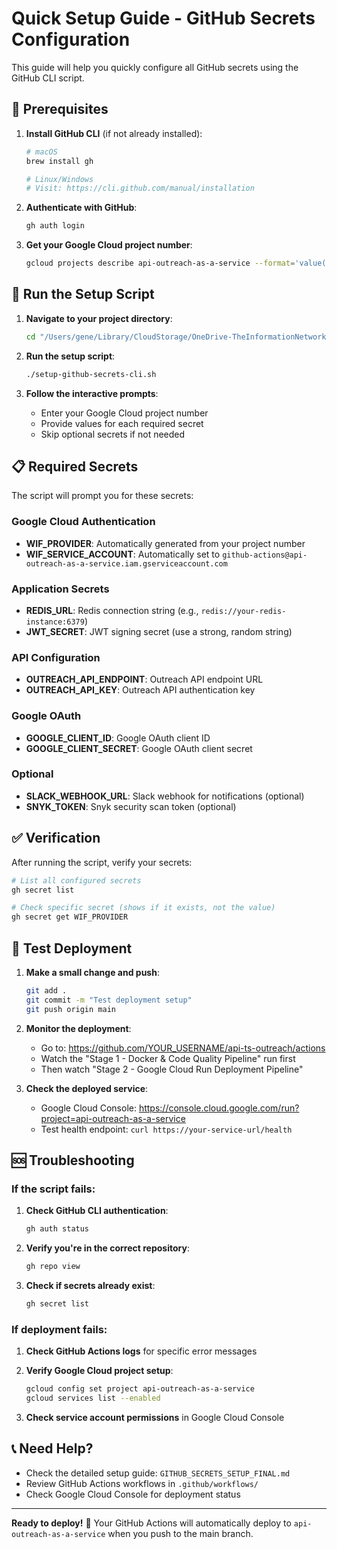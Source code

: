 # Quick Setup Guide - GitHub Secrets Configuration

This guide will help you quickly configure all GitHub secrets using the GitHub CLI script.

## 🚀 Prerequisites

1. **Install GitHub CLI** (if not already installed):
   ```bash
   # macOS
   brew install gh
   
   # Linux/Windows
   # Visit: https://cli.github.com/manual/installation
   ```

2. **Authenticate with GitHub**:
   ```bash
   gh auth login
   ```

3. **Get your Google Cloud project number**:
   ```bash
   gcloud projects describe api-outreach-as-a-service --format='value(projectNumber)'
   ```

## 🔐 Run the Setup Script

1. **Navigate to your project directory**:
   ```bash
   cd "/Users/gene/Library/CloudStorage/OneDrive-TheInformationNetworkLtd/@ Programming/Google Cloud Run/api-ts-outreach"
   ```

2. **Run the setup script**:
   ```bash
   ./setup-github-secrets-cli.sh
   ```

3. **Follow the interactive prompts**:
   - Enter your Google Cloud project number
   - Provide values for each required secret
   - Skip optional secrets if not needed

## 📋 Required Secrets

The script will prompt you for these secrets:

### Google Cloud Authentication
- **WIF_PROVIDER**: Automatically generated from your project number
- **WIF_SERVICE_ACCOUNT**: Automatically set to `github-actions@api-outreach-as-a-service.iam.gserviceaccount.com`

### Application Secrets
- **REDIS_URL**: Redis connection string (e.g., `redis://your-redis-instance:6379`)
- **JWT_SECRET**: JWT signing secret (use a strong, random string)

### API Configuration
- **OUTREACH_API_ENDPOINT**: Outreach API endpoint URL
- **OUTREACH_API_KEY**: Outreach API authentication key

### Google OAuth
- **GOOGLE_CLIENT_ID**: Google OAuth client ID
- **GOOGLE_CLIENT_SECRET**: Google OAuth client secret

### Optional
- **SLACK_WEBHOOK_URL**: Slack webhook for notifications (optional)
- **SNYK_TOKEN**: Snyk security scan token (optional)

## ✅ Verification

After running the script, verify your secrets:

```bash
# List all configured secrets
gh secret list

# Check specific secret (shows if it exists, not the value)
gh secret get WIF_PROVIDER
```

## 🚀 Test Deployment

1. **Make a small change and push**:
   ```bash
   git add .
   git commit -m "Test deployment setup"
   git push origin main
   ```

2. **Monitor the deployment**:
   - Go to: https://github.com/YOUR_USERNAME/api-ts-outreach/actions
   - Watch the "Stage 1 - Docker & Code Quality Pipeline" run first
   - Then watch "Stage 2 - Google Cloud Run Deployment Pipeline"

3. **Check the deployed service**:
   - Google Cloud Console: https://console.cloud.google.com/run?project=api-outreach-as-a-service
   - Test health endpoint: `curl https://your-service-url/health`

## 🆘 Troubleshooting

### If the script fails:

1. **Check GitHub CLI authentication**:
   ```bash
   gh auth status
   ```

2. **Verify you're in the correct repository**:
   ```bash
   gh repo view
   ```

3. **Check if secrets already exist**:
   ```bash
   gh secret list
   ```

### If deployment fails:

1. **Check GitHub Actions logs** for specific error messages
2. **Verify Google Cloud project setup**:
   ```bash
   gcloud config set project api-outreach-as-a-service
   gcloud services list --enabled
   ```

3. **Check service account permissions** in Google Cloud Console

## 📞 Need Help?

- Check the detailed setup guide: `GITHUB_SECRETS_SETUP_FINAL.md`
- Review GitHub Actions workflows in `.github/workflows/`
- Check Google Cloud Console for deployment status

---

**Ready to deploy!** 🚀 Your GitHub Actions will automatically deploy to `api-outreach-as-a-service` when you push to the main branch.
